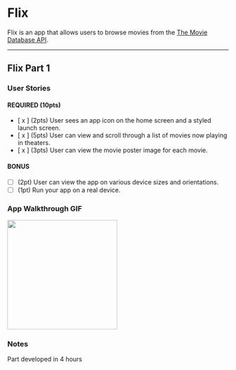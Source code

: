 # Flix

Flix is an app that allows users to browse movies from the [The Movie Database API](http://docs.themoviedb.apiary.io/#).



---

## Flix Part 1

### User Stories

#### REQUIRED (10pts)
- [ x ] (2pts) User sees an app icon on the home screen and a styled launch screen.
- [ x ] (5pts) User can view and scroll through a list of movies now playing in theaters.
- [ x ] (3pts) User can view the movie poster image for each movie.

#### BONUS
- [ ] (2pt) User can view the app on various device sizes and orientations.
- [ ] (1pt) Run your app on a real device.

### App Walkthrough GIF


<img src="https://media.giphy.com/media/D4pBmkI7WTiCzr1Qgb/giphy.gif" width=250><br>
### Notes
Part developed in 4 hours
